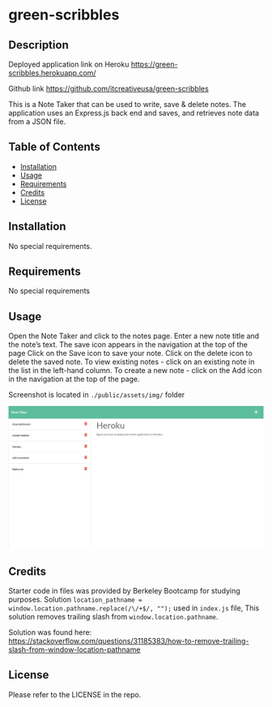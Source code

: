 # green-scribbles

## Description

Deployed application link on Heroku
https://green-scribbles.herokuapp.com/

Github link
https://github.com/itcreativeusa/green-scribbles

This is a Note Taker that can be used to write, save & delete notes. The application uses an Express.js back end and saves, and retrieves note data from a JSON file.


## Table of Contents 

- [Installation](#installation)
- [Usage](#usage)
- [Requirements](#requirements)
- [Credits](#credits)
- [License](#license)

## Installation

No special requirements. 
 
## Requirements

No special requirements

## Usage

Open the Note Taker and click to the notes page. Enter a new note title and the note’s text.
The save icon appears in the navigation at the top of the page
Click on the Save icon to save your note. Click on the delete icon to delete the saved note. To view existing notes - click on an existing note in the list in the left-hand column. To create a new note - click on the Add icon in the navigation at the top of the page.
 
Screenshot is located in `./public/assets/img/` folder

![green-scribbles](./public/assets/img/screenshot.png)

## Credits
Starter code in files was provided by Berkeley Bootcamp for studying purposes.
Solution `location_pathname = window.location.pathname.replace(/\/+$/, "");` used in `index.js` file,
This solution removes trailing slash from `window.location.pathname`.

Solution was found here:
https://stackoverflow.com/questions/31185383/how-to-remove-trailing-slash-from-window-location-pathname

## License

Please refer to the LICENSE in the repo.
